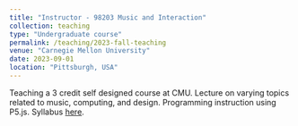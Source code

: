 ```yaml
---
title: "Instructor - 98203 Music and Interaction"
collection: teaching
type: "Undergraduate course"
permalink: /teaching/2023-fall-teaching
venue: "Carnegie Mellon University"
date: 2023-09-01
location: "Pittsburgh, USA"
---
```


Teaching a 3 credit self designed course at CMU. Lecture on varying topics related to music, computing, and design. Programming instruction using P5.js. Syllabus [here](https://www.google.com](https://drive.google.com/file/d/1-MKpeivYQDHd0Ziefjfn7tihIKY7G2vX/view?usp=sharing)https://drive.google.com/file/d/1-MKpeivYQDHd0Ziefjfn7tihIKY7G2vX/view?usp=sharing).
